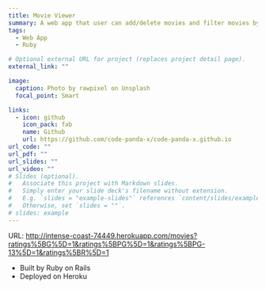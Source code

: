 ```yaml
---
title: Movie Viewer
summary: A web app that user can add/delete movies and filter movies by ranking
tags:
  - Web App
  - Ruby

# Optional external URL for project (replaces project detail page).
external_link: ""

image:
  caption: Photo by rawpixel on Unsplash
  focal_point: Smart

links:
  - icon: github
    icon_pack: fab
    name: Github
    url: https://github.com/code-panda-x/code-panda-x.github.io
url_code: ""
url_pdf: ""
url_slides: ""
url_video: ""
# Slides (optional).
#   Associate this project with Markdown slides.
#   Simply enter your slide deck's filename without extension.
#   E.g. `slides = "example-slides"` references `content/slides/example-slides.md`.
#   Otherwise, set `slides = ""`.
# slides: example
---
```


URL: http://intense-coast-74449.herokuapp.com/movies?ratings%5BG%5D=1&ratings%5BPG%5D=1&ratings%5BPG-13%5D=1&ratings%5BR%5D=1

- Built by Ruby on Rails
- Deployed on Heroku
